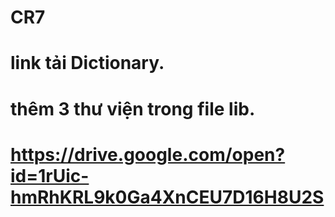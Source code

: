 # CR7
# link tải Dictionary.
# thêm 3 thư viện trong file lib.
#  https://drive.google.com/open?id=1rUic-hmRhKRL9k0Ga4XnCEU7D16H8U2S
